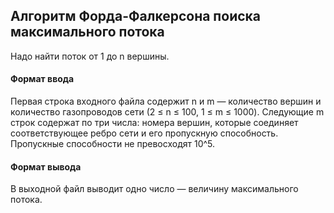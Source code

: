 ## Алгоритм Форда-Фалкерсона поиска максимального потока

Надо найти поток от 1 до n вершины.

#### Формат ввода
Первая строка входного файла содержит n и m — количество вершин и количество газопроводов сети (2 ≤ n ≤ 100, 1 ≤ m ≤ 1000). Следующие m строк содержат по три числа: номера вершин, которые соединяет соответствующее ребро сети и его пропускную способность. Пропускные способности не превосходят 10^5.

#### Формат вывода
В выходной файл выводит одно число — величину максимального потока.
